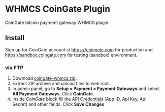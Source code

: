 # WHMCS CoinGate Plugin

CoinGate bitcoin payment gateway WHMCS plugin.

## Install

Sign up for CoinGate account at https://coingate.com for production and https://sandbox.coingate.com for testing (sandbox) environment.

### via FTP

1. Download [coingate-whmcs.zip](https://github.com/coingate/whmcs-plugin/releases/download/v1.0.0/coingate-whmcs-1.0.0.zip).
2. Extract ZIP archive and upload files to web root.
3. In admin panel, go to **Setup » Payment » Payment Gateways** and select **All Payment Gateways**. Click **CoinGate**.
4. Inside *CoinGate* block fill the [API Credentials](http://support.coingate.com/knowledge_base/topics/how-can-i-create-coingate-api-credentials) (App ID, Api Key, Api Secret) and other fields. Click **Save Changes**
